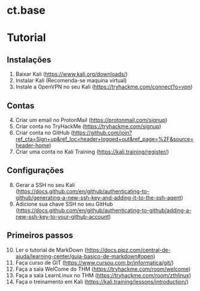 # ct.base

# Tutorial
## Instalações
01. Baixar Kali (https://www.kali.org/downloads/)
02. Instalar Kali (Recomenda-se maquina virtual)
03. Instale a OpenVPN no seu Kali (https://tryhackme.com/connect?o=vpn)

## Contas
04. Criar um email no ProtonMail (https://protonmail.com/signup)
05. Criar conta no TryHackMe (https://tryhackme.com/signup)
06. Criar conta no GitHub (https://github.com/join?ref_cta=Sign+up&ref_loc=header+logged+out&ref_page=%2F&source=header-home)
07. Criar uma conta no Kali Training (https://kali.training/register/)

## Configurações
08. Gerar a SSH no seu Kali (https://docs.github.com/en/github/authenticating-to-github/generating-a-new-ssh-key-and-adding-it-to-the-ssh-agent)
09. Adicione sua chave SSH no seu GitHub (https://docs.github.com/en/github/authenticating-to-github/adding-a-new-ssh-key-to-your-github-account)

## Primeiros passos
10. Ler o tutorial de MarkDown (https://docs.pipz.com/central-de-ajuda/learning-center/guia-basico-de-markdown#open)
11. Faça curso de GIT (https://www.cursou.com.br/informatica/git/)
12. Faça a sala WelCome do THM (https://tryhackme.com/room/welcome)
13. Faça a sala LearnLinux no THM (https://tryhackme.com/room/zthlinux)
14. Faça o treinamento em Kali (https://kali.training/lessons/introduction/)
